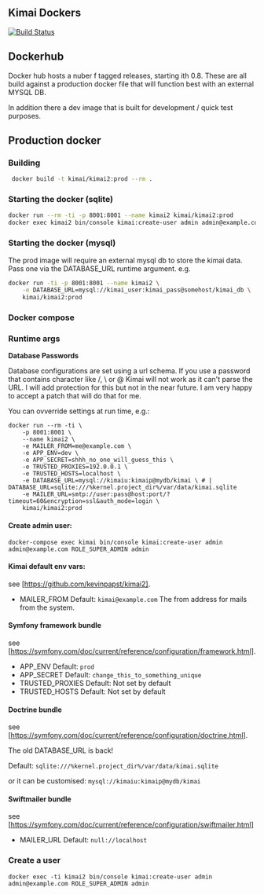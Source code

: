 ## Kimai Dockers

[![Build Status](https://travis-ci.org/tobybatch/kimai2.svg?branch=master)](https://travis-ci.org/tobybatch/kimai2)

## Dockerhub

Docker hub hosts a nuber f tagged releases, starting ith 0.8.  These are all build against a production docker file that will function best with an external MYSQL DB.

In addition there a dev image that is built for development / quick test purposes. 

## Production docker

### Building

```bash
 docker build -t kimai/kimai2:prod --rm .
```

### Starting the docker (sqlite)

```bash
docker run --rm -ti -p 8001:8001 --name kimai2 kimai/kimai2:prod
docker exec kimai2 bin/console kimai:create-user admin admin@example.com ROLE_SUPER_ADMIN admin
```

### Starting the docker (mysql)

The prod image will require an external mysql db to store the kimai data.  Pass one via the DATABASE_URL runtime argument. e.g.

```bash
docker run -ti -p 8001:8001 --name kimai2 \
    -e DATABASE_URL=mysql://kimai_user:kimai_pass@somehost/kimai_db \
    kimai/kimai2:prod
```

### Docker compose

### Runtime args

**Database Passwords**

Database configurations are set using a url schema.  If you use a password that contains character like /, \ or @ Kimai will not work as it can't parse the URL.  I will add protection for this but not in the near future.  I am very happy to accept a patch that will do that for me.

You can ovverride settings at run time, e.g.:

    docker run --rm -ti \
        -p 8001:8001 \
        --name kimai2 \
        -e MAILER_FROM=me@example.com \
        -e APP_ENV=dev \
        -e APP_SECRET=shhh_no_one_will_guess_this \
        -e TRUSTED_PROXIES=192.0.0.1 \
        -e TRUSTED_HOSTS=localhost \
        -e DATABASE_URL=mysql://kimaiu:kimaip@mydb/kimai \ # | DATABASE_URL=sqlite:///%kernel.project_dir%/var/data/kimai.sqlite
        -e MAILER_URL=smtp://user:pass@host:port/?timeout=60&encryption=ssl&auth_mode=login \
        kimai/kimai2:prod

#### Create admin user:

    docker-compose exec kimai bin/console kimai:create-user admin admin@example.com ROLE_SUPER_ADMIN admin

#### Kimai default env vars:

see [https://github.com/kevinpapst/kimai2].

 * MAILER_FROM
   Default: ```kimai@example.com```
   The from address for mails from the system.

#### Symfony framework bundle

see [https://symfony.com/doc/current/reference/configuration/framework.html].

 * APP_ENV
   Default: ```prod```
 * APP_SECRET
   Default: ```change_this_to_something_unique```
 * TRUSTED_PROXIES
   Default: Not set by default
 * TRUSTED_HOSTS
   Default: Not set by default

#### Doctrine bundle

see [https://symfony.com/doc/current/reference/configuration/doctrine.html].

The old DATABASE_URL is back!

Default: ```sqlite:///%kernel.project_dir%/var/data/kimai.sqlite```

or it can be customised: ```mysql://kimaiu:kimaip@mydb/kimai```

#### Swiftmailer bundle

see [https://symfony.com/doc/current/reference/configuration/swiftmailer.html]

 * MAILER_URL
   Default: ```null://localhost```

### Create a user

    docker exec -ti kimai2 bin/console kimai:create-user admin admin@example.com ROLE_SUPER_ADMIN admin


